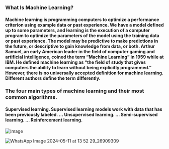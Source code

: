 

<h3>What Is Machine Learning?</h3>
<h4>Machine learning is programming computers to optimize a performance criterion using example
data or past experience. We have a model defined up to some parameters, and learning is the
execution of a computer program to optimize the parameters of the model using the training data or
past experience. The model may be predictive to make predictions in the future, or descriptive to gain
knowledge from data, or both.
Arthur Samuel, an early American leader in the field of computer gaming and artificial intelligence,
coined the term “Machine Learning” in 1959 while at IBM. He defined machine learning as “the field of
study that gives computers the ability to learn without being explicitly programmed.” However, there is
no universally accepted definition for machine learning. Different authors define the term differently.</h4>
<h3>The four main types of machine learning and their most common algorithms.</h3>
<h4>Supervised learning. Supervised learning models work with data that has been previously labeled. ...
Unsupervised learning. ...
Semi-supervised learning. ...
Reinforcement learning.</h4>

![image](https://github.com/souravlouha/IOT_2nd_year2023-24/assets/130911872/67812e9f-bac7-42b8-b218-fc40e4817285)


![WhatsApp Image 2024-05-11 at 13 52 29_26909309](https://github.com/souravlouha/IOT_2nd_year2023-24/assets/130911872/f4f555d6-ddaf-47ec-b667-ff8b715c9f85)

